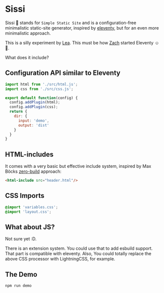 # Sissi

Sissi 👸 stands for `Simple Static Site` and is a configuration-free minimalistic static-site generator, inspired by [eleventy](https://11ty.dev), but for an even more minimalistic approach.

This is a silly experiment by [Lea](https://lea.lgbt/@lea). This must be how [Zach](https://zachleat.com/@zachleat) started Eleventy ☺️🎈.

What does it include?

## Configuration API similar to Eleventy

```js
import html from './src/html.js';
import css from './src/css.js';

export default function(config) {
  config.addPlugin(html);
  config.addPlugin(css);
  return {
    dir: {
      input: 'demo',
      output: 'dist'
    }
  }
}
```

## HTML-includes

It comes with a very basic but effective include system, inspired by Max Böcks [zero-build](https://mxb.dev/blog/buildless/) approach:

```html
<html-include src="header.html"/>
```

## CSS Imports

```css
@import 'variables.css';
@import 'layout.css';
```

## What about JS?

Not sure yet :D.

There is an extension system. You could use that to add esbuild support. That part is compatible with eleventy.
Also, You could totally replace the above CSS processor with LightningCSS, for example.

## The Demo

`npm run demo`

